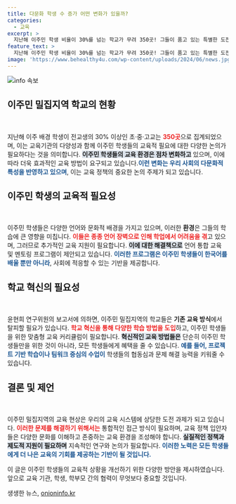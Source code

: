 ```yaml
---
title: 다문화 학생 수 증가 어떤 변화가 있을까?
categories:
  - 교육
excerpt: >
  지난해 이주민 학생 비율이 30%를 넘는 학교가 무려 350곳! 그들이 품고 있는 특별한 도전과 혁신 방안이 궁금하다면 클릭해 보세요!
feature_text: >
  지난해 이주민 학생 비율이 30%를 넘는 학교가 무려 350곳! 그들이 품고 있는 특별한 도전과 혁신 방안이 궁금하다면 클릭해 보세요!
image: 'https://www.behealthy4u.com/wp-content/uploads/2024/06/news.jpg'
---
```


<p><img src="https://www.behealthy4u.com/wp-content/uploads/2024/06/news.jpg" alt="info 속보" /></p>

<h2 data-ke-size="size26">이주민 밀집지역 학교의 현황</h2>

<p data-ke-size="size16">&nbsp;</p>

<p>지난해 이주 배경 학생이 전교생의 30% 이상인 초·중·고교는 <b><span style="color: #ee2323;">350곳</span></b>으로 집계되었으며, 이는 교육기관의 다양성과 함께 이주민 학생들의 교육적 필요에 대한 다양한 논의가 필요하다는 것을 의미합니다. <b><span style="background-color: #21538527;">이주민 학생들의 교육 환경은 점차 변화하고</span></b> 있으며, 이에 따라 더욱 효과적인 교육 방법이 요구되고 있습니다.<b><span style="color: #1a5490;">이런 변화는 우리 사회의 다문화적 특성을 반영하고 있으며</span></b>, 이는 교육 정책의 중요한 논의 주제가 되고 있습니다.</p>

<h2 data-ke-size="size26">이주민 학생의 교육적 필요성</h2>

<p data-ke-size="size16">&nbsp;</p>

<p>이주민 학생들은 다양한 언어와 문화적 배경을 가지고 있으며, 이러한 <b>환경</b>은 그들의 학습에 큰 영향을 미칩니다. <b><span style="color: #ee2323;">이들은 종종 언어 장벽으로 인해 학업에서 어려움을 겪</span></b>고 있으며, 그러므로 추가적인 교육 지원이 필요합니다. <b><span style="background-color: #21538527;">이에 대한 해결책으로</span></b> 언어 통합 교육 및 멘토링 프로그램이 제안되고 있습니다. <b><span style="color: #1a5490;">이러한 프로그램은 이주민 학생들이 한국어를 배울 뿐만 아니라</span></b>, 사회에 적응할 수 있는 기반을 제공합니다.</p>

<h2 data-ke-size="size26">학교 혁신의 필요성</h2>

<p data-ke-size="size16">&nbsp;</p>

<p>윤현희 연구위원의 보고서에 의하면, 이주민 밀집지역의 학교들은 <b>기존 교육 방식</b>에서 탈피할 필요가 있습니다. <b><span style="color: #ee2323;">학교 혁신을 통해 다양한 학습 방법을 도입</span></b>하고, 이주민 학생들을 위한 맞춤형 교육 커리큘럼이 필요합니다. <b><span style="background-color: #21538527;">혁신적인 교육 방법들은</span></b> 단순히 이주민 학생들만을 위한 것이 아니라, 모든 학생들에게 혜택을 줄 수 있습니다. <b><span style="color: #1a5490;">예를 들어, 프로젝트 기반 학습이나 팀워크 중심의 수업이</span></b> 학생들의 협동심과 문제 해결 능력을 키워줄 수 있습니다.</p>

<h2 data-ke-size="size26">결론 및 제언</h2>

<p data-ke-size="size16">&nbsp;</p>

<p>이주민 밀집지역의 교육 현상은 우리의 교육 시스템에 상당한 도전 과제가 되고 있습니다. <b><span style="color: #ee2323;">이러한 문제를 해결하기 위해서는</span></b> 통합적인 접근 방식이 필요하며, 교육 정책 입안자들은 다양한 문화를 이해하고 존중하는 교육 환경을 조성해야 합니다. <b><span style="background-color: #21538527;">실질적인 정책과 제도적 지원이 필요하며</span></b> 지속적인 연구와 논의가 필요합니다. <b><span style="color: #1a5490;">이러한 노력은 모든 학생들에게 더 나은 교육의 기회를 제공하는 기반이 될 것입니다.</span></b></p>

<p data-ke-size="size16">이 글은 이주민 학생들의 교육적 상황을 개선하기 위한 다양한 방안을 제시하였습니다. 앞으로 교육 기관, 학생, 학부모 간의 협력이 무엇보다 중요할 것입니다.</p>
생생한 뉴스, <a href="https://onioninfo.kr" rel="dofollow">onioninfo.kr</a>


